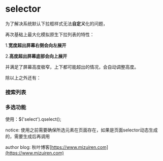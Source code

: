 # selector

为了解决系统默认下拉框样式无法**自定义**化的问题，

再次基础上最大化模拟原生下拉列表的特性：

1.**宽度超出屏幕右侧会向左展开**

2.**高度超出屏幕底部会向上展开**

并满足了屏幕高度极窄，上下都可能超出的情况，会自动调整高度。

除以上之外还有：

### 搜索列表

### 多选功能

使用：$('select').qselect();

notice: 使用之前需要确保所选元素在页面存在，如果是页面selector动态生成的，需要生成后再调用

author blog: 秋叶博客[https://www.mizuiren.com](https://www.mizuiren.com)
